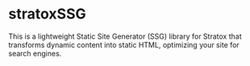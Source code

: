 # stratoxSSG
This is a lightweight Static Site Generator (SSG) library for Stratox that transforms dynamic content into static HTML, optimizing your site for search engines.
